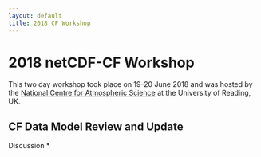 ```yaml
---
layout: default
title: 2018 CF Workshop
---
```


# 2018 netCDF-CF Workshop
 
This two day workshop took place on 19-20 June 2018 and was hosted by
the [National Centre for Atmospheric Science][ncas] at the University of
Reading, UK.

## CF Data Model Review and Update

Discussion
* 

[ncas]: https://www.ncas.ac.uk/en/